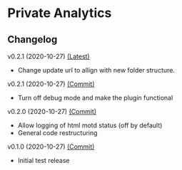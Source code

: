 # Private Analytics
## Changelog
v0.2.1 (2020-10-27) [(Latest)]()
- Change update url to allign with new folder structure.

v0.2.1 (2020-10-27) [(Commit)](https://github.com/llamasking/sourcemod-plugins/commit/06657c4903ab4234a5308f042ab2b5ab55d90992)
- Turn off debug mode and make the plugin functional

v0.2.0 (2020-10-27) [(Commit)](https://github.com/llamasking/sourcemod-plugins/commit/2ddca14a7fd6fdd402971a3506463c23517c1b9b)
- Allow logging of html motd status (off by default)
- General code restructuring

v0.1.0 (2020-10-27) [(Commit)](https://github.com/llamasking/sourcemod-plugins/commit/94931e8698a7471933ae935e99c6800c24097621)
- Initial test release